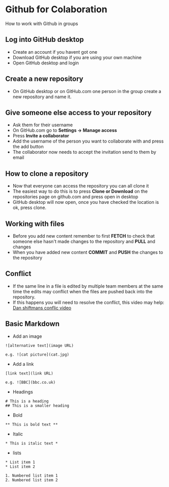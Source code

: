 # Github for Colaboration
 How to work with Github in groups

## Log into GitHub desktop

* Create an account if you havent got one
* Download GitHub desktop if you are using your own machine
* Open GitHub desktop and login

## Create a new repository

* On GitHub desktop or on GitHub.com one person in the group create a new repository and name it.

## Give someone else access to your repository

* Ask them for their username
* On GitHub.com go to **Settings -> Manage access**
* Press **Invite a collaborator** 
* Add the username of the person you want to collaborate with and press the add button
* The collaborator now needs to accept the invitation send to them by email

## How to clone a repository

* Now that everyone can access the repository you can all clone it
* The easiest way to do this is to press **Clone or Download** on the repositories page on github.com and press open in desktop
* GitHub desktop will now open, once you have checked the location is ok, press clone.

## Working with files

* Before you add new content remember to first **FETCH** to check that someone else hasn't made changes to the repository and **PULL** and changes
* When you have added new content **COMMIT** and **PUSH** the changes to the repository 

## Conflict

* If the same line in a file is edited by multiple team members at the same time the edits may conflict when the files are pushed back into the repository.
* If this happens you will need to resolve the conflict, this video may help:
[Dan shiftmans conflic video](https://www.youtube.com/watch?v=JtIX3HJKwfo&list=PLRqwX-V7Uu6ZF9C0YMKuns9sLDzK6zoiV&index=9
)

## Basic Markdown 

* Add an image

```
![alternative text](image URL) 

e.g. ![cat picture](cat.jpg)

```

* Add a link

```
[link text](link URL)

e.g. ![BBC](bbc.co.uk)
```

* Headings

``` 
# This is a heading
## This is a smaller heading
```

* Bold

```
** This is bold text **
```

* Italic

```
* This is italic text *
```

* lists

```
* List item 1
* List item 2

1. Numbered list item 1
2. Numbered list item 2
```


